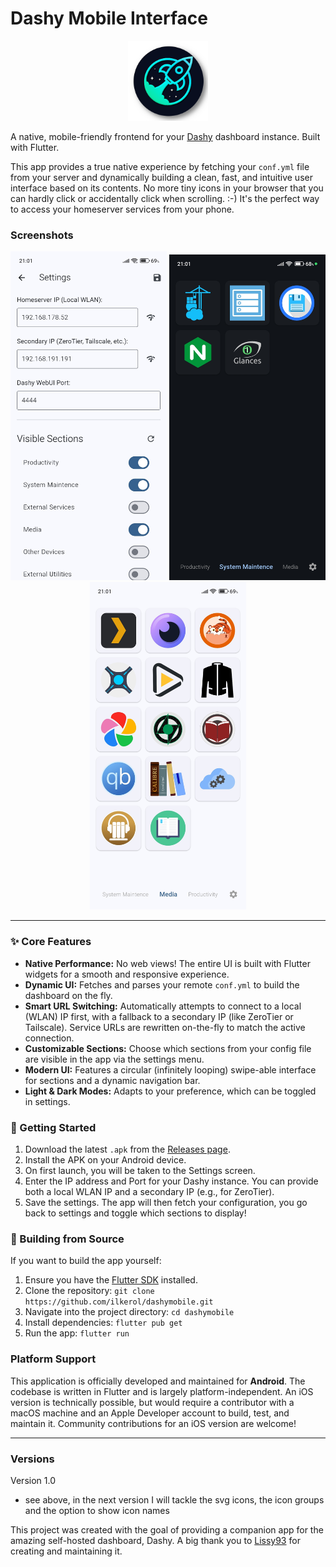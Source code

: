 # Dashy Mobile Interface

<p align="center">
  <img src="https://raw.githubusercontent.com/ilkerol/dashymobile/main/assets/images/dashy.png" width="128" alt="Dashy Mobile Icon">
</p>

A native, mobile-friendly frontend for your [Dashy](https://github.com/Lissy93/dashy) dashboard instance. Built with Flutter.

This app provides a true native experience by fetching your `conf.yml` file from your server and dynamically building a clean, fast, and intuitive user interface based on its contents.
No more tiny icons in your browser that you can hardly click or accidentally click when scrolling. :-)
It's the perfect way to access your homeserver services from your phone.

### Screenshots

<p align="center">
  <img src="https://raw.githubusercontent.com/ilkerol/dashymobile/main/assets/screenshots/settings.jpg" width="250">
  <img src="https://raw.githubusercontent.com/ilkerol/dashymobile/main/assets/screenshots/darktheme.jpg" width="250">
  <img src="https://raw.githubusercontent.com/ilkerol/dashymobile/main/assets/screenshots/lighttheme.jpg" width="250">
</p>

---

### ✨ Core Features

- **Native Performance:** No web views! The entire UI is built with Flutter widgets for a smooth and responsive experience.
- **Dynamic UI:** Fetches and parses your remote `conf.yml` to build the dashboard on the fly.
- **Smart URL Switching:** Automatically attempts to connect to a local (WLAN) IP first, with a fallback to a secondary IP (like ZeroTier or Tailscale). Service URLs are rewritten on-the-fly to match the active connection.
- **Customizable Sections:** Choose which sections from your config file are visible in the app via the settings menu.
- **Modern UI:** Features a circular (infinitely looping) swipe-able interface for sections and a dynamic navigation bar.
- **Light & Dark Modes:** Adapts to your preference, which can be toggled in settings.

### 🚀 Getting Started

1.  Download the latest `.apk` from the [Releases page](https://github.com/ilkerol/dashymobile/releases).
2.  Install the APK on your Android device.
3.  On first launch, you will be taken to the Settings screen.
4.  Enter the IP address and Port for your Dashy instance. You can provide both a local WLAN IP and a secondary IP (e.g., for ZeroTier).
5.  Save the settings. The app will then fetch your configuration, you go back to settings and toggle which sections to display!

### 🔧 Building from Source

If you want to build the app yourself:

1.  Ensure you have the [Flutter SDK](https://docs.flutter.dev/get-started/install) installed.
2.  Clone the repository: `git clone https://github.com/ilkerol/dashymobile.git`
3.  Navigate into the project directory: `cd dashymobile`
4.  Install dependencies: `flutter pub get`
5.  Run the app: `flutter run`

### Platform Support

This application is officially developed and maintained for **Android**.
The codebase is written in Flutter and is largely platform-independent. An iOS version is technically possible, but would require a contributor with a macOS machine and an Apple Developer account to build, test, and maintain it. Community contributions for an iOS version are welcome!

---

### Versions

Version 1.0
- see above, in the next version I will tackle the svg icons, the icon groups and the option to show icon names




This project was created with the goal of providing a companion app for the amazing self-hosted dashboard, Dashy.
A big thank you to [Lissy93](https://github.com/Lissy93) for creating and maintaining it.

